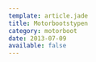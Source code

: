 ```yaml
---
template: article.jade
title: Motorbootstypen
category: motorboot
date: 2013-07-09
available: false
---
```

